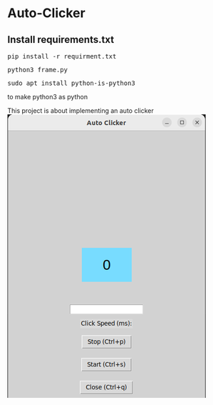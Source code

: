 # Auto-Clicker

## Install requirements.txt
<pre>pip install -r requirment.txt</pre>
<pre>python3 frame.py</pre>
<pre>sudo apt install python-is-python3</pre> to make python3 as python
This project is about implementing an auto clicker
![Auto Clicker](autoclicker.png)
